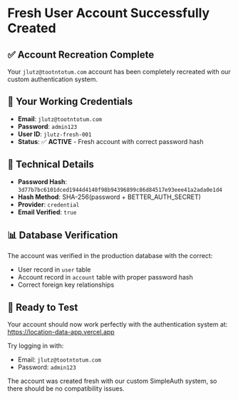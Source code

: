 # Fresh User Account Successfully Created

## ✅ Account Recreation Complete

Your `jlutz@tootntotum.com` account has been completely recreated with our custom authentication system.

## 🔑 Your Working Credentials

- **Email**: `jlutz@tootntotum.com`
- **Password**: `admin123`
- **User ID**: `jlutz-fresh-001`
- **Status**: ✅ **ACTIVE** - Fresh account with correct password hash

## 🔧 Technical Details

- **Password Hash**: `3d77b7bc6101dced1944d4140f98b94396899c86d84517e93eee41a2ada0e1d4`
- **Hash Method**: SHA-256(password + BETTER_AUTH_SECRET)
- **Provider**: `credential`
- **Email Verified**: `true`

## 📊 Database Verification

The account was verified in the production database with the correct:
- User record in `user` table
- Account record in `account` table with proper password hash
- Correct foreign key relationships

## 🚀 Ready to Test

Your account should now work perfectly with the authentication system at:
https://location-data-app.vercel.app

Try logging in with:
- Email: `jlutz@tootntotum.com`
- Password: `admin123`

The account was created fresh with our custom SimpleAuth system, so there should be no compatibility issues.
